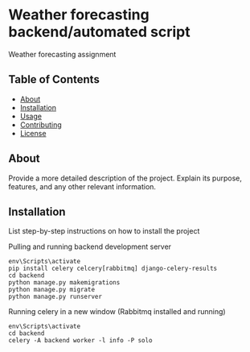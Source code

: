 # Weather forecasting backend/automated script

Weather forecasting assignment

## Table of Contents

- [About](#about)
- [Installation](#installation)
- [Usage](#usage)
- [Contributing](#contributing)
- [License](#license)

## About

Provide a more detailed description of the project. Explain its purpose, features, and any other relevant information.

## Installation
List step-by-step instructions on how to install the project

Pulling and running backend development server
```
env\Scripts\activate
pip install celery celcery[rabbitmq] django-celery-results
cd backend 
python manage.py makemigrations
python manage.py migrate
python manage.py runserver
```

Running celery in a new window (Rabbitmq installed and running)
```
env\Scripts\activate
cd backend
celery -A backend worker -l info -P solo
```
